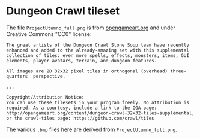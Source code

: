 # Dungeon Crawl tileset

The file `ProjectUtumno_full.png` is from
[opengameart.org](https://opengameart.org/content/dungeon-crawl-32x32-tiles-supplemental)
and under Creative Commons "CC0" license:

    The great artists of the Dungeon Crawl Stone Soup team have recently enhanced and added to the already-amazing set with this supplemental collection of tiles: even more spells, effects, monsters, items, GUI elements, player avatars, terrain, and dungeon features.
    
    All images are 2D 32x32 pixel tiles in orthogonal (overhead) three-quarters  perspective.
    
    ...
    
    Copyright/Attribution Notice: 
    You can use these tilesets in your program freely. No attribution is required. As a courtesy, include a link to the OGA page: http://opengameart.org/content/dungeon-crawl-32x32-tiles-supplemental, or the crawl-tiles page: https://github.com/crawl/tiles
    
    
The various `.bmp` files here are derived from `ProjectUtumno_full.png`.
